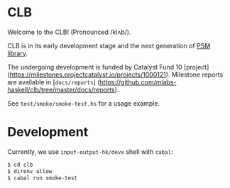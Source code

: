 # CLB

Welcome to the CLB! (Pronounced /klʌb/).

CLB is in its early development stage and the next generation of
[PSM library](https://github.com/mlabs-haskell/plutus-simple-model).

The undergoing development is funded by Catalyst Fund 10 [project]
(https://milestones.projectcatalyst.io/projects/1000121).
Milestone reports are available in [`docs/reports`]
(https://github.com/mlabs-haskell/clb/tree/master/docs/reports).

See `test/smoke/smoke-test.hs` for a usage example.

# Development

Currently, we use `input-output-hk/devx` shell with `cabal`:

```bash
$ cd clb
$ direnv allow
$ cabal run smoke-test
```
